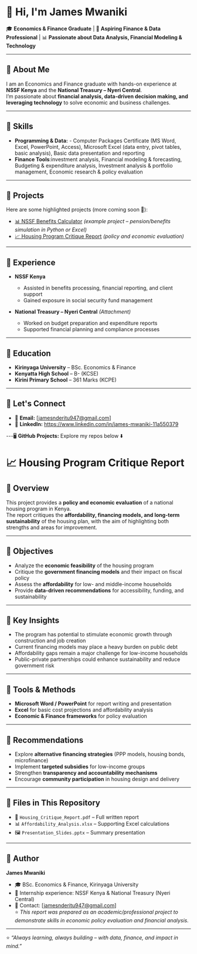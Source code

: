 # 👋 Hi, I'm James Mwaniki  

🎓 **Economics & Finance Graduate** | 💼 **Aspiring Finance & Data Professional** | 📊 **Passionate about Data Analysis, Financial Modeling & Technology**  

---

## 🔹 About Me  
I am an Economics and Finance graduate with hands-on experience at **NSSF Kenya** and the **National Treasury – Nyeri Central**.  
I’m passionate about **financial analysis, data-driven decision making, and leveraging technology** to solve economic and business challenges.  

---

## 🔹 Skills  
- **Programming & Data:** - Computer Packages Certificate (MS Word, Excel, PowerPoint, Access), Microsoft Excel (data entry, pivot tables, basic analysis), Basic data presentation and reporting 
- **Finance Tools**:investment analysis, Financial modeling & forecasting, Budgeting & expenditure analysis, Investment analysis & portfolio management, Economic research & policy evaluation  
---

## 🔹 Projects  
Here are some highlighted projects (more coming soon 🚀):  

- [📊 NSSF Benefits Calculator](#) *(example project – pension/benefits simulation in Python or Excel)*  
- [📈 Housing Program Critique Report](#) *(policy and economic evaluation)*   

---

## 🔹 Experience  
- **NSSF Kenya**  
  - Assisted in benefits processing, financial reporting, and client support  
  - Gained exposure in social security fund management  

- **National Treasury – Nyeri Central** *(Attachment)*  
  - Worked on budget preparation and expenditure reports  
  - Supported financial planning and compliance processes  

---

## 🔹 Education  
- **Kirinyaga University** – BSc. Economics & Finance  
- **Kenyatta High School** – B- (KCSE)  
- **Kirini Primary School** – 361 Marks (KCPE)  

---

## 🔹 Let's Connect  
- 📧 **Email:** [jamesnderitu947@gmail.com]  
- 🔗 **LinkedIn:** https://www.linkedin.com/in/james-mwaniki-11a550379 

---🖥️ **GitHub Projects:** Explore my repos below ⬇️ 
# 📈 Housing Program Critique Report  

## 🔹 Overview  
This project provides a **policy and economic evaluation** of a national housing program in Kenya.  
The report critiques the **affordability, financing models, and long-term sustainability** of the housing plan, with the aim of highlighting both strengths and areas for improvement.  

---

## 🔹 Objectives  
- Analyze the **economic feasibility** of the housing program  
- Critique the **government financing models** and their impact on fiscal policy  
- Assess the **affordability** for low- and middle-income households  
- Provide **data-driven recommendations** for accessibility, funding, and sustainability  

---

## 🔹 Key Insights  
- The program has potential to stimulate economic growth through construction and job creation  
- Current financing models may place a heavy burden on public debt  
- Affordability gaps remain a major challenge for low-income households  
- Public-private partnerships could enhance sustainability and reduce government risk  

---

## 🔹 Tools & Methods  
- **Microsoft Word / PowerPoint** for report writing and presentation  
- **Excel** for basic cost projections and affordability analysis  
- **Economic & Finance frameworks** for policy evaluation  

---

## 🔹 Recommendations  
- Explore **alternative financing strategies** (PPP models, housing bonds, microfinance)  
- Implement **targeted subsidies** for low-income groups  
- Strengthen **transparency and accountability mechanisms**  
- Encourage **community participation** in housing design and delivery  

---

## 🔹 Files in This Repository  
- 📄 `Housing_Critique_Report.pdf` – Full written report  
- 📊 `Affordability_Analysis.xlsx` – Supporting Excel calculations  
- 🖼️ `Presentation_Slides.pptx` – Summary presentation  

---

## 🔹 Author  
**James Mwaniki**  
- 🎓 BSc. Economics & Finance, Kirinyaga University  
- 💼 Internship experience: NSSF Kenya & National Treasury (Nyeri Central)  
- 📧 Contact: [jamesnderitu947@gmail.com]  
⭐ *This report was prepared as an academic/professional project to demonstrate skills in economic policy evaluation and financial analysis.* 
---
 


⭐️ *“Always learning, always building – with data, finance, and impact in mind.”*  
